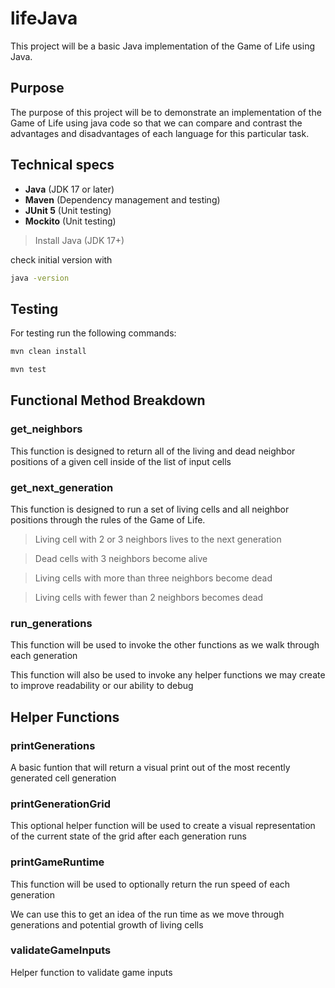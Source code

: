 # lifeJava

This project will be a basic Java implementation of the Game of Life using Java.

## Purpose

The purpose of this project will be to demonstrate an implementation of the Game of Life using java code so that we can compare and contrast the advantages and disadvantages of each language for this particular task.

## Technical specs

- **Java** (JDK 17 or later)
- **Maven** (Dependency management and testing)
- **JUnit 5** (Unit testing)
- **Mockito** (Unit testing)

> Install Java (JDK 17+)

check initial version with

```sh
java -version
```

## Testing

For testing run the following commands:
```sh
mvn clean install
```

```sh
mvn test
```

## Functional Method Breakdown

### get_neighbors

This function is designed to return all of the living and dead neighbor positions of a given cell inside of the list of input cells

### get_next_generation

This function is designed to run a set of living cells and all neighbor positions through the rules of the Game of Life.

> Living cell with 2 or 3 neighbors lives to the next generation

> Dead cells with 3 neighbors become alive

> Living cells with more than three neighbors become dead

> Living cells with fewer than 2 neighbors becomes dead

### run_generations

This function will be used to invoke the other functions as we walk through each generation

This function will also be used to invoke any helper functions we may create to improve readability or our ability to debug

## Helper Functions

### printGenerations

A basic funtion that will return a visual print out of the most recently generated cell generation

### printGenerationGrid

This optional helper function will be used to create a visual representation of the current state of the grid after each generation runs

### printGameRuntime

This function will be used to optionally return the run speed of each generation

We can use this to get an idea of the run time as we move through generations and potential growth of living cells

### validateGameInputs

Helper function to validate game inputs